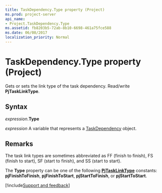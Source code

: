 ```yaml
---
title: TaskDependency.Type property (Project)
ms.prod: project-server
api_name:
- Project.TaskDependency.Type
ms.assetid: fb8203b5-72ab-8b10-6698-461a75fce588
ms.date: 06/08/2017
localization_priority: Normal
---
```



# TaskDependency.Type property (Project)

Gets or sets the link type of the task dependency. Read/write  **PjTaskLinkType**.


## Syntax

_expression_.**Type**

_expression_ A variable that represents a [TaskDependency](./Project.TaskDependency.md) object.


## Remarks

The task link types are sometimes abbreviated as FF (finish to finish), FS (finish to start), SF (start to finish), and SS (start to start).

The  **Type** property can be one of the following **[PjTaskLinkType](Project.PjTaskLinkType.md)** constants: **pjFinishToFinish**, **pjFinishToStart**, **pjStartToFinish**, or **pjStartToStart**.

[!include[Support and feedback](~/includes/feedback-boilerplate.md)]